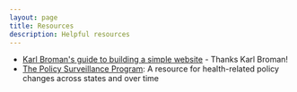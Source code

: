```yaml
---
layout: page
title: Resources
description: Helpful resources
---
```


- [Karl Broman's guide to building a simple website](http://kbroman.org/simple_site/) - Thanks Karl Broman!
- [The Policy Surveillance Program](http://lawatlas.org/topics): A resource for health-related policy changes across states and over time